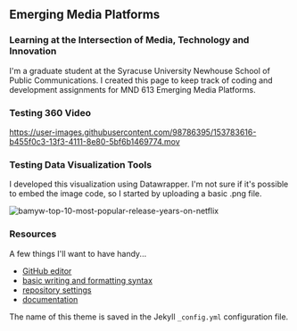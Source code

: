 ## Emerging Media Platforms
### Learning at the Intersection of Media, Technology and Innovation

I'm a graduate student at the Syracuse University Newhouse School of Public Communications. I created this page to keep track of coding and development assignments for MND 613 Emerging Media Platforms.

### Testing 360 Video

https://user-images.githubusercontent.com/98786395/153783616-b455f0c3-13f3-4111-8e80-5bf6b1469774.mov

### Testing Data Visualization Tools

I developed this visualization using Datawrapper. I'm not sure if it's possible to embed the image code, so I started by uploading a basic .png file. 

![bamyw-top-10-most-popular-release-years-on-netflix](https://user-images.githubusercontent.com/98786395/151903846-c06192ec-5046-4a4b-9109-34436abe4566.png)

### Resources

A few things I'll want to have handy...
- [GitHub editor](https://github.com/ebnewh/emerging-media/edit/gh-pages/index.md)
- [basic writing and formatting syntax](https://docs.github.com/en/github/writing-on-github/getting-started-with-writing-and-formatting-on-github/basic-writing-and-formatting-syntax)
- [repository settings](https://github.com/ebnewh/emerging-media/settings/pages)
- [documentation](https://docs.github.com/categories/github-pages-basics/) 

The name of this theme is saved in the Jekyll `_config.yml` configuration file.

